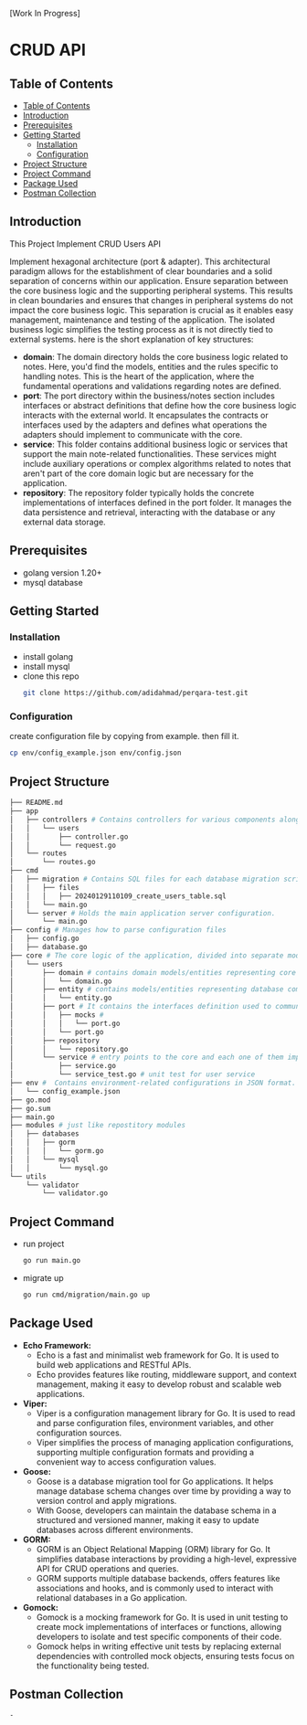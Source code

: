 [Work In Progress]
# CRUD API

## Table of Contents
- [Table of Contents](#table-of-contents)
- [Introduction](#introduction)
- [Prerequisites](#prerequisites)
- [Getting Started](#getting-started)
  - [Installation](#installation)
  - [Configuration](#configuration)
- [Project Structure](#project-structure)
- [Project Command](#project-command)
- [Package Used](#package-used)
- [Postman Collection](#postman-collection)

## Introduction

This Project Implement CRUD Users API

Implement hexagonal architecture (port & adapter). This architectural paradigm allows for the establishment of clear boundaries and a solid separation of concerns within our application. Ensure separation between the core business logic and the supporting peripheral systems. This results in clean boundaries and ensures that changes in peripheral systems do not impact the core business logic. This separation is crucial as it enables easy management, maintenance and testing of the application. The isolated business logic simplifies the testing process as it is not directly tied to external systems. here is the short explanation of key structures:

- **domain**:
  The domain directory holds the core business logic related to notes. Here, you'd find the models, entities and the rules specific to handling notes. This is the heart of the application, where the fundamental operations and validations regarding notes are defined.
- **port**:
  The port directory within the business/notes section includes interfaces or abstract definitions that define how the core business logic interacts with the external world. It encapsulates the contracts or interfaces used by the adapters and defines what operations the adapters should implement to communicate with the core.
- **service**:
  This folder contains additional business logic or services that support the main note-related functionalities. These services might include auxiliary operations or complex algorithms related to notes that aren't part of the core domain logic but are necessary for the application.
- **repository**:
  The repository folder typically holds the concrete implementations of interfaces defined in the port folder. It manages the data persistence and retrieval, interacting with the database or any external data storage.

## Prerequisites

- golang version 1.20+
- mysql database

## Getting Started
### Installation

- install golang
- install mysql
- clone this repo
  ```bash
  git clone https://github.com/adidahmad/perqara-test.git
  ```

### Configuration
create configuration file by copying from example. then fill it. 

```bash
cp env/config_example.json env/config.json
```

## Project Structure
```bash
├── README.md
├── app
│   ├── controllers # Contains controllers for various components along with request handling logic.
│   │   └── users
│   │       ├── controller.go
│   │       └── request.go
│   └── routes
│       └── routes.go
├── cmd
│   ├── migration # Contains SQL files for each database migration script to create tables.
│   │   ├── files
│   │   │   ├── 20240129110109_create_users_table.sql
│   │   └── main.go
│   └── server # Holds the main application server configuration.
│       └── main.go
├── config # Manages how to parse configuration files
│   ├── config.go
│   ├── database.go
├── core # The core logic of the application, divided into separate modules.
│   └── users
│       ├── domain # contains domain models/entities representing core business concepts
│       │   └── domain.go
│       ├── entity # contains models/entities representing database communcation concepts
│       │   └── entity.go
│       ├── port # It contains the interfaces definition used to communicate between layers
│       │   ├── mocks # 
│       │   │   └── port.go
│       │   └── port.go
│       ├── repository
│       │   └── repository.go
│       └── service # entry points to the core and each one of them implements the corresponding port 
│           ├── service.go
│           └── service_test.go # unit test for user service
├── env #  Contains environment-related configurations in JSON format.
│   └── config_example.json
├── go.mod
├── go.sum
├── main.go
├── modules # just like repostitory modules 
│   ├── databases
│   │   ├── gorm
│   │   │   └── gorm.go
│   │   └── mysql
│   │       └── mysql.go
└── utils
    └── validator
        └── validator.go
```

## Project Command
- run project
  ```bash
  go run main.go
  ```
- migrate up
  ```bash
  go run cmd/migration/main.go up
  ```

## Package Used
- **Echo Framework:**
   - Echo is a fast and minimalist web framework for Go. It is used to build web applications and RESTful APIs.
   - Echo provides features like routing, middleware support, and context management, making it easy to develop robust and scalable web applications.
- **Viper:**
   - Viper is a configuration management library for Go. It is used to read and parse configuration files, environment variables, and other configuration sources.
   - Viper simplifies the process of managing application configurations, supporting multiple configuration formats and providing a convenient way to access configuration values.
- **Goose:**
   - Goose is a database migration tool for Go applications. It helps manage database schema changes over time by providing a way to version control and apply migrations.
   - With Goose, developers can maintain the database schema in a structured and versioned manner, making it easy to update databases across different environments.
- **GORM:**
   - GORM is an Object Relational Mapping (ORM) library for Go. It simplifies database interactions by providing a high-level, expressive API for CRUD operations and queries.
   - GORM supports multiple database backends, offers features like associations and hooks, and is commonly used to interact with relational databases in a Go application.
- **Gomock:**
   - Gomock is a mocking framework for Go. It is used in unit testing to create mock implementations of interfaces or functions, allowing developers to isolate and test specific components of their code.
   - Gomock helps in writing effective unit tests by replacing external dependencies with controlled mock objects, ensuring tests focus on the functionality being tested.

## Postman Collection
```bash
- 
```

